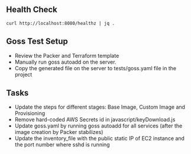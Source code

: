 ## Health Check

```
curl http://localhost:8080/healthz | jq .
```

## Goss Test Setup

- Review the Packer and Terraform template
- Manually run goss autoadd on the server.
- Copy the generated file on the server to tests/goss.yaml file in the project

## Tasks

- Update the steps for different stages: Base Image, Custom Image and Provisioning
- Remove hard-coded AWS Secrets id in javascript/keyDownload.js
- Update goss.yaml by running goss autoadd for all services (after the image creation by Packer stabilizes)
- Update the inventory_file with the public static IP of EC2 instance and the port number where sshd is running

